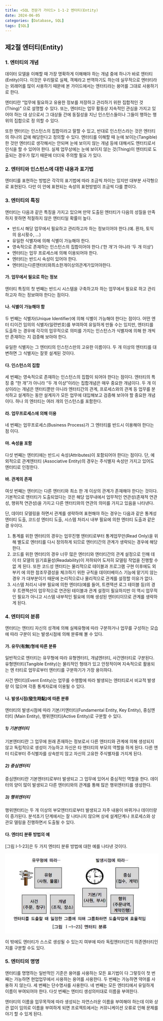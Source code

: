```yaml
---
title: <SQL 전문가 가이드> 1-1-2 엔터티(Entity)
date: 2024-06-05
categories: [Database, SQL]
tags: [SQL]
---
```


## 제2절 엔터티(Entity)

### 1. 엔터티의 개념

데이터 모델을 이해할 때 가장 명확하게 이해해야 하는 개념 중에 하나가 바로 엔터티 (Entity)이다. 이것은 우리말로 실체, 객체라고 번역하기도 하는데 실무적으로 엔터티라는 외래어를 많이 사용하기 때문에 본 가이드에서는 엔터티라는 용어를 그대로 사용하기로 한다.

엔터티란 “업무에 필요하고 유용한 정보를 저장하고 관리하기 위한 집합적인 것(Thing)” 으로 설명할 수 있다. 또는, 엔터티는 업무 활동상 지속적인 관심을 가지고 있어야 하는 대 상으로서 그 대상들 간에 동질성을 지닌 인스턴스들이나 그들이 행하는 행위의 집합으로 정 의할 수 있다.

또한 엔터티는 인스턴스의 집합이라고 말할 수 있고, 반대로 인스턴스라는 것은 엔터티 의 하나의 값에 해당한다고 정의할 수 있다.
엔터티를 이해할 때 눈에 보이는(Tangible)한 것만 엔터티로 생각해서는 안되며 눈에 보이지 않는 개념 등에 대해서도 엔터티로서 인식을 할 수 있어야 한다. 실제 업무상에는 눈에 보이지 않는 것(Thing)이 엔터티로 도출되는 경우가 많기 때문에 더더욱 주의할 필요 가 있다.

### 2. 엔터티와 인스턴스에 대한 내용과 표기법

엔터티를 표현하는 방법은 각각의 표기법에 따라 조금씩 차이는 있지만 대부분 사각형으 로 표현된다. 다만 이 안에 표현되는 속성의 표현방법이 조금씩 다를 뿐이다.

### 3. 엔터티의 특징

엔터티는 다음과 같은 특징을 가지고 있으며 만약 도출된 엔터티가 다음의 성질을 만족 하지 못하면 적절하지 않은 엔터티일 확률이 높다.

- 반드시 해당 업무에서 필요하고 관리하고자 하는 정보이어야 한다.(예. 환자, 토익 의 응시횟수, ...)
- 유일한 식별자에 의해 식별이 가능해야 한다.
- 영속적으로 존재하는 인스턴스의 집합이어야 한다.(‘한 개’가 아니라 ‘두 개 이상’)
- 엔터티는 업무 프로세스에 의해 이용되어야 한다.
- 엔터티는 반드시 속성이 있어야 한다.
- 엔터티는다른엔터티와최소한개이상의관계가있어야한다.

#### 가. 업무에서 필요로 하는 정보

엔터티 특징의 첫 번째는 반드시 시스템을 구축하고자 하는 업무에서 필요로 하고 관리 하고자 하는 정보여야 한다는 점이다.

#### 나. 식별이 가능해야 함

두 번째는 식별자(Unique Identifier)에 의해 식별이 가능해야 한다는 점이다. 어떤 엔터 티이건 임의의 식별자(일련번호)를 부여하여 유일하게 만들 수는 있지만, 엔터티를 도출하 는 경우에 각각의 업무적으로 의미를 가지는 인스턴스가 식별자에 의해 한 개씩만 존재하는 지 검증해 보아야 한다.

유일한 식별자는 그 엔터티의 인스턴스만의 고유한 이름이다. 두 개 이상의 엔터티를 대 변하면 그 식별자는 잘못 설계된 것이다.

#### 다. 인스턴스의 집합

세 번째는 영속적으로 존재하는 인스턴스의 집합이 되어야 한다는 점이다. 엔터티의 특 징 중 “한 개”가 아니라 “두 개 이상”이라는 집합개념은 매우 중요한 개념이다. 두 개 이상이라는 개념은 엔터티뿐만 아니라 엔터티간의 관계, 프로세스와의 관계 등 업무를 분석하고 설계하는 동안 설계자가 모든 업무에 대입해보고 검증해 보아야 할 중요한 개념이다. 하나 의 엔터티는 여러 개의 인스턴스를 포함한다.

#### 라. 업무프로세스에 의해 이용

네 번째는 업무프로세스(Business Process)가 그 엔터티를 반드시 이용해야 한다는 점 이다.

#### 마. 속성을 포함

다섯 번째는 엔터티에는 반드시 속성(Attributes)이 포함되어야 한다는 점이다.
단, 예외적으로 관계엔터티 (Associative Entity)의 경우는 주식별자 속성만 가지고 있어도 엔터티로 인정한다.

#### 바. 관계의 존재

여섯 번째는 엔터티는 다른 엔터티와 최소 한 개 이상의 관계가 존재해야 한다는 것이다. 기본적으로 엔터티가 도출되었다는 것은 해당 업무내에서 업무적인 연관성(존재적 연관성, 행위적 연관성)을 가지고 다른 엔터티와의 연관의 의미를 가지고 있음을 나타낸다.

단, 데이터 모델링을 하면서 관계를 생략하여 표현해야 하는 경우는 다음과 같은 통계성 엔터티 도출, 코드성 엔터티 도출, 시스템 처리시 내부 필요에 의한 엔터티 도출과 같은 경 우이다.

1. 통계를 위한 엔터티의 경우는 업무진행 엔터티로부터 통계업무만(Read Only)을 위해 별도로 엔터티를 다시 정의하게 되므로 엔터티간의 관계가 생략되는 경우에 해당한다.
2. 코드를 위한 엔터티의 경우 너무 많은 엔터티와 엔터티간의 관계 설정으로 인해 데이 터 모델의 읽기효율성(Readability)이 저하되어 도저히 모델링 작업을 진행할 수 없 게 된다. 또한 코드성 엔터티는 물리적으로 테이블과 프로그램 구현 이후에도 외부키 에 의한 참조무결성을 체크하기 위한 규칙을 데이터베이스 기능에 맡기지 않는 경우 가 대부분이기 때문에 논리적으로나 물리적으로 관계를 설정할 이유가 없다.
3. 시스템 처리시 내부 필요에 의한 엔터티(예를 들어, 트랜잭션 로그 테이블 등)의 경우 트랜잭션이 업무적으로 연관된 테이블과 관계 설정이 필요하지만 이 역시 업무적인 필요가 아니고 시스템 내부적인 필요에 의해 생성된 엔터티이므로 관계를 생략하게 된다.

### 4. 엔터티의 분류

엔터티는 엔터티 자신의 성격에 의해 실체유형에 따라 구분하거나 업무를 구성하는 모습 에 따라 구분이 되는 발생시점에 의해 분류해 볼 수 있다.

#### 가. 유무(有無)형에 따른 분류

일반적으로 엔터티는 유무형에 따라 유형엔터티, 개념엔터티, 사건엔터티로 구분된다. 유형엔터티(Tangible Entity)는 물리적인 형태가 있고 안정적이며 지속적으로 활용되는 엔 터티로 업무로부터 엔터티를 구분하기가 가장 용이하다.

사건 엔터티(Event Entity)는 업무를 수행함에 따라 발생되는 엔터티로서 비교적 발생량 이 많으며 각종 통계자료에 이용될 수 있다.

#### 나. 발생시점(發生時點)에 따른 분류

엔터티의 발생시점에 따라 기본/키엔터티(Fundamental Entity, Key Entity), 중심엔터티 (Main Entity), 행위엔터티(Active Entity)로 구분할 수 있다.

##### 1) 기본엔터티

기본엔터티란 그 업무에 원래 존재하는 정보로서 다른 엔터티와 관계에 의해 생성되지 않고 독립적으로 생성이 가능하고 자신은 타 엔터티의 부모의 역할을 하게 된다. 다른 엔터 티로부터 주식별자를 상속받지 않고 자신의 고유한 주식별자를 가지게 된다.

##### 2) 중심엔터티

중심엔터티란 기본엔터티로부터 발생되고 그 업무에 있어서 중심적인 역할을 한다. 데이 터의 양이 많이 발생되고 다른 엔터티와의 관계를 통해 많은 행위엔터티를 생성한다.

##### 3) 행위엔터티

행위엔터티는 두 개 이상의 부모엔터티로부터 발생되고 자주 내용이 바뀌거나 데이터량 이 증가된다. 분석초기 단계에서는 잘 나타나지 않으며 상세 설계단계나 프로세스와 상관모 델링을 진행하면서 도출될 수 있다.

#### 다. 엔터티 분류 방법의 예

[그림 I-1-23]은 두 가지 엔터티 분류 방법에 대한 예를 나타낸 것이다.

![](/assets/img/posts/sql-eg/subject1/sql-eg-1-1-2-img1-1-23.png)

이 밖에도 엔터티가 스스로 생성될 수 있는지 여부에 따라 독립엔터티인지 의존엔터티인 지를 구분할 수도 있다.

### 5. 엔터티의 명명

엔터티를 명명하는 일반적인 기준은 용어를 사용하는 모든 표기법이 다 그렇듯이 첫 번 째는 가능하면 현업업무에서 사용하는 용어를 사용한다. 두 번째는 가능하면 약어를 사용하 지 않는다. 세 번째는 단수명사를 사용한다. 네 번째는 모든 엔터티에서 유일하게 이름이 부여되어야 한다. 다섯 번째는 엔터티 생성의미대로 이름을 부여한다.

엔터티의 이름을 업무목적에 따라 생성되는 자연스러운 이름을 부여해야 하는데 이와 상관 없이 임의로 이름을 부여하게 되면 프로젝트에서는 커뮤니케이션 오류로 인해 문제를 야기 할 수 있게 된다.
